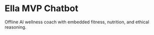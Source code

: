 # Ella MVP Chatbot

Offline AI wellness coach with embedded fitness, nutrition, and ethical reasoning.
